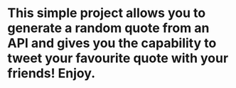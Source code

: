 # This simple project allows you to generate a random quote from an API and gives you the capability to tweet your favourite quote with your friends! Enjoy.
